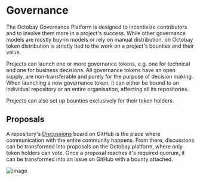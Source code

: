 # Governance

The Octobay Governance Platform is designed to incentivize contributors and to involve them more in a project's success. While other governance models are mostly buy-in models or rely on manual distribution, on Octobay token distribution is strictly tied to the work on a project's bounties and their value.

Projects can launch one or more governance tokens, e.g. one for technical and one for business decisions. All governance tokens have an open supply, are non-transferable and purely for the purpose of decision making. When launching a new governance token, it can either be bound to an individual repository or an entire organisation, affecting all its repositories.

Projects can also set up bounties exclusively for their token holders.

## Proposals

A repository's [Discussions](https://docs.github.com/en/discussions) board on GitHub is the place where communication with the entire community happens. From there, discussions can be transformed into proposals on the Octobay platform, where only token holders can vote. Once a proposal reaches it's required quorum, it can be transformed into an issue on GitHub with a bounty attached.

![image](https://user-images.githubusercontent.com/6792578/111153747-9a935b80-8592-11eb-81da-d9c8a418cf5d.png)